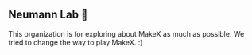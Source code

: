 ## Neumann Lab 🔬
This organization is for exploring about MakeX as much as possible. We tried to change the way to play MakeX. :)
